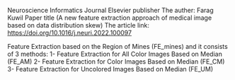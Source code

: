 Neuroscience Informatics Journal Elsevier publisher
The auther: Farag Kuwil
Paper title (A new feature extraction approach of medical image based on data distribution skew) 
The article link:
https://doi.org/10.1016/j.neuri.2022.100097

Feature Extraction based on the Region of Mines (FE_mines) and it consists of 3 methods: 
1- Feature Extraction for All Color Images Based on Median (FE_AM) 
2- Feature Extraction for Color Images Based on Median (FE_CM) 
3- Feature Extraction for Uncolored Images Based on Median (FE_UM)

